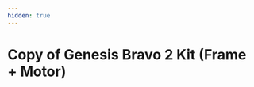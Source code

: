 ```yaml
---
hidden: true
---
```


# Copy of Genesis Bravo 2 Kit (Frame + Motor)

<figure><img src="../../../.gitbook/assets/P1170264.JPG" alt=""><figcaption></figcaption></figure>
